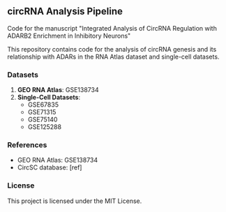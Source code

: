 ## circRNA Analysis Pipeline

Code for the manuscript "Integrated Analysis of CircRNA Regulation with ADARB2 Enrichment in Inhibitory Neurons"

This repository contains code for the analysis of circRNA genesis and its relationship with ADARs in the RNA Atlas dataset and single-cell datasets.

### Datasets

1. **GEO RNA Atlas**: GSE138734
2. **Single-Cell Datasets**:
   - GSE67835
   - GSE71315
   - GSE75140
   - GSE125288

### References

- GEO RNA Atlas: GSE138734
- CircSC database: [ref]

### License

This project is licensed under the MIT License.
